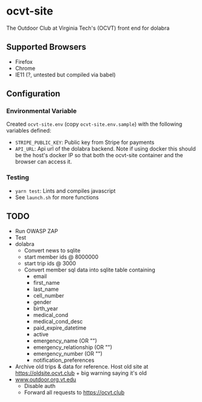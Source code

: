 # ocvt-site

The Outdoor Club at Virginia Tech's (OCVT) front end for dolabra

## Supported Browsers

* Firefox
* Chrome
* IE11 (?, untested but compiled via babel)


## Configuration

### Environmental Variable

Created `ocvt-site.env` (copy `ocvt-site.env.sample`) with the following variables defined:
* `STRIPE_PUBLIC_KEY`: Public key from Stripe for payments
* `API_URL`: Api url of the dolabra backend. Note if using docker this should be the host's docker IP so that both the ocvt-site container and the browser can access it.

### Testing

* `yarn test`: Lints and compiles javascript
* See `launch.sh` for more functions

## TODO

* Run OWASP ZAP
* Test
* dolabra
  * Convert news to sqlite
  * start member ids @ 8000000
  * start trip ids @ 3000
  * Convert member sql data into sqlite table containing
    * email
    * first_name
    * last_name
    * cell_number
    * gender
    * birth_year
    * medical_cond
    * medical_cond_desc
    * paid_expire_datetime
    * active
    * emergency_name (OR "")
    * emergency_relationship (OR "")
    * emergency_number (OR "")
    * notification_preferences
* Archive old trips & data for reference. Host old site at https://oldsite.ocvt.club + big warning saying it's old
* www.outdoor.org.vt.edu
  * Disable auth
  * Forward all requests to https://ocvt.club
